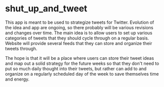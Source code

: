 # shut_up_and_tweet

This app is meant to be used to strategize tweets for Twitter. Evolution of the idea and app are ongoing, so there probably will be various revisions and changes over time. The main idea is to allow users to set up various categories of tweets that they should cycle through on a regular basis.  Website will provide several feeds that they can store and organize their tweets through.  

The hope is that it will be a place where users can store their tweet ideas and map out a solid strategy for the future weeks so that they don't need to put so much daily thought into their tweets, but rather can add to and organize on a regularly scheduled day of the week to save themselves time and energy.
